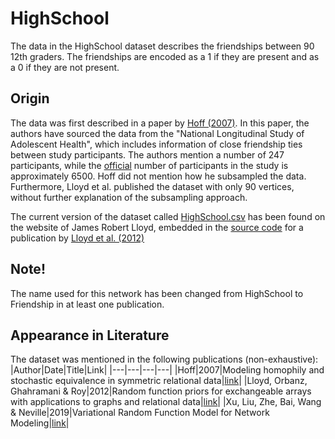 # HighSchool
The data in the HighSchool dataset describes the friendships between 90 12th graders. The friendships are encoded as a 1 if they are present and as a 0 if they are not present.

## Origin
The data was first described in a paper by [Hoff (2007)](https://proceedings.neurips.cc/paper/2007/hash/766ebcd59621e305170616ba3d3dac32-Abstract.html). In this paper, the authors have sourced the data from the "National Longitudinal Study of Adolescent Health", which includes information of close friendship ties between study participants. The authors mention a number of 247 participants, while the [official](https://doi.org/10.15139/S3/11900) number of participants in the study is approximately 6500. Hoff did not mention how he subsampled the data. Furthermore, Lloyd et al. published the dataset with only 90 vertices, without further explanation of the subsampling approach.

The current version of the dataset called [HighSchool.csv](./HighSchool.csv) has been found on the website of James Robert Lloyd, embedded in the [source code](https://jamesrobertlloyd.com/assets/BasicRFM.tar.gz) for a publication by [Lloyd et al. (2012)](https://proceedings.neurips.cc/paper/2012/hash/df6c9756b2334cc5008c115486124bfe-Abstract.html)

## Note!
The name used for this network has been changed from HighSchool to Friendship in at least one publication.
## Appearance in Literature
The dataset was mentioned in the following publications (non-exhaustive):
|Author|Date|Title|Link|
|---|---|---|---|
|Hoff|2007|Modeling homophily and stochastic equivalence in symmetric relational data|[link](https://proceedings.neurips.cc/paper/2007/hash/766ebcd59621e305170616ba3d3dac32-Abstract.html)|
|Lloyd, Orbanz, Ghahramani & Roy|2012|Random function priors for exchangeable arrays with applications to graphs and relational data|[link](https://proceedings.neurips.cc/paper/2012/hash/df6c9756b2334cc5008c115486124bfe-Abstract.html)|
|Xu, Liu, Zhe, Bai, Wang & Neville|2019|Variational Random Function Model for Network Modeling|[link](https://doi.org/10.1109/TNNLS.2018.2837667)|
